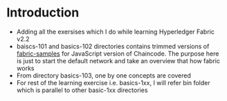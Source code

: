 # Introduction

- Adding all the exersises which I do while learning Hyperledger Fabric v2.2
- baiscs-101 and basics-102 directories contains trimmed versions of [fabric-samples](https://github.com/hyperledger/fabric-samples/tree/release-2.2) for JavaScript version of Chaincode. The purpose here is just to start the default network and take an overview that how fabric works
- From directory basics-103, one by one concepts are covered
- For rest of the learning exercise i.e. basics-1xx, I will refer bin folder which is parallel to other basic-1xx directories
